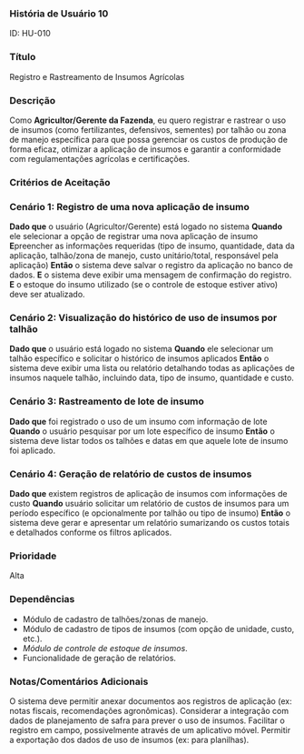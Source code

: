 ### História de Usuário 10
ID: HU-010

### Título
Registro e Rastreamento de Insumos Agrícolas 

### Descrição

Como **Agricultor/Gerente da Fazenda**, eu quero registrar e rastrear o uso de insumos (como fertilizantes, defensivos, sementes) por talhão ou zona de manejo específica para que possa gerenciar os custos de produção de forma eficaz, otimizar a aplicação de insumos e garantir a conformidade com regulamentações agrícolas e certificações.

### Critérios de Aceitação
### Cenário 1: Registro de uma nova aplicação de insumo

**Dado que** o usuário (Agricultor/Gerente) está logado no sistema
**Quando** ele selecionar a opção de registrar uma nova aplicação de insumo
**E**preencher as informações requeridas (tipo de insumo, quantidade, data da aplicação, talhão/zona de manejo, custo unitário/total, responsável pela aplicação)
**Então** o sistema deve salvar o registro da aplicação no banco de dados.
**E** o sistema deve exibir uma mensagem de confirmação do registro.
**E** o estoque do insumo utilizado (se o controle de estoque estiver ativo) deve ser atualizado.

### Cenário 2: Visualização do histórico de uso de insumos por talhão
**Dado que** o usuário está logado no sistema
**Quando** ele selecionar um talhão específico e solicitar o histórico de insumos aplicados
**Então** o sistema deve exibir uma lista ou relatório detalhando todas as aplicações de insumos naquele talhão, incluindo data, 
tipo de insumo, quantidade e custo.

### Cenário 3: Rastreamento de lote de insumo
**Dado que** foi registrado o uso de um insumo com informação de lote
**Quando** o usuário pesquisar por um lote específico de insumo
**Então** o sistema deve listar todos os talhões e datas em que aquele lote de insumo foi aplicado.

### Cenário 4: Geração de relatório de custos de insumos
**Dado que** existem registros de aplicação de insumos com informações de custo
**Quando**  usuário solicitar um relatório de custos de insumos para um período específico (e opcionalmente por talhão ou tipo de insumo)
**Então** o sistema deve gerar e apresentar um relatório sumarizando os custos totais e detalhados conforme os filtros aplicados.

### Prioridade
Alta

### Dependências
- Módulo de cadastro de talhões/zonas de manejo.
- Módulo de cadastro de tipos de insumos (com opção de unidade, custo, etc.).
- *Módulo de controle de estoque de insumos*.
- Funcionalidade de geração de relatórios.


### Notas/Comentários Adicionais
O sistema deve permitir anexar documentos aos registros de aplicação (ex: notas fiscais, recomendações agronômicas).
Considerar a integração com dados de planejamento de safra para prever o uso de insumos.
Facilitar o registro em campo, possivelmente através de um aplicativo móvel.
Permitir a exportação dos dados de uso de insumos (ex: para planilhas).
